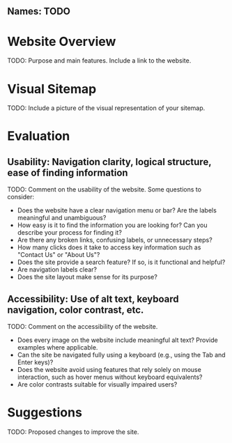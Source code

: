 ## Names: TODO

# Website Overview

TODO: Purpose and main features. Include a link to the website.

# Visual Sitemap

TODO: Include a picture of the visual representation of your sitemap.

# Evaluation

## Usability: Navigation clarity, logical structure, ease of finding information

TODO: Comment on the usability of the website. Some questions to consider:

- Does the website have a clear navigation menu or bar? Are the labels meaningful and unambiguous?
- How easy is it to find the information you are looking for? Can you describe your process for finding it?
- Are there any broken links, confusing labels, or unnecessary steps?
- How many clicks does it take to access key information such as "Contact Us" or "About Us"?
- Does the site provide a search feature? If so, is it functional and helpful?
- Are navigation labels clear?
- Does the site layout make sense for its purpose?

## Accessibility: Use of alt text, keyboard navigation, color contrast, etc.

TODO: Comment on the accessibility of the website. 

- Does every image on the website include meaningful alt text? Provide examples where applicable.
- Can the site be navigated fully using a keyboard (e.g., using the Tab and Enter keys)?
- Does the website avoid using features that rely solely on mouse interaction, such as hover menus without keyboard equivalents?
- Are color contrasts suitable for visually impaired users?

# Suggestions

TODO: Proposed changes to improve the site.